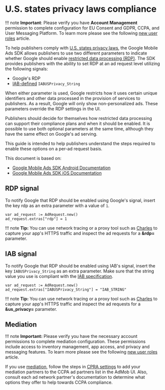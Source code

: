 # U.S. states privacy laws compliance
!!! note
    **Important**: Please verify you have **Account Management** permission to complete configuration for EU Consent and GDPR, CCPA, and User Messaging Platform. To learn more please see the following [new user roles](https://support.google.com/admob/answer/2784628) article.

To help publishers comply with [U.S. states privacy laws](https://support.google.com/admob/answer/9561022), the Google Mobile Ads SDK allows publishers to use two different parameters to indicate whether Google should enable [restricted data processing (RDP)](https://business.safety.google/rdp/). The SDK provides publishers with the ability to set RDP at an ad request level utilizing the following signals:

- Google's RDP
- [IAB-defined](https://iabtechlab.com/wp-content/uploads/2019/11/Technical-Specifications-FAQ-US-Privacy-IAB-Tech-Lab.pdf) `IABUSPrivacy_String`

When either parameter is used, Google restricts how it uses certain unique identifiers and other data processed in the provision of services to publishers. As a result, Google will only show non-personalized ads. These parameters override the RDP settings in the UI.

Publishers should decide for themselves how restricted data processing can support their compliance plans and when it should be enabled. It is possible to use both optional parameters at the same time, although they have the same effect on Google's ad serving.

This guide is intended to help publishers understand the steps required to enable these options on a per-ad request basis.

This document is based on:

- [Google Mobile Ads SDK Android Documentation](https://developers.google.com/admob/android/privacy/us-states)
- [Google Mobile Ads SDK iOS Documentation](https://developers.google.com/admob/ios/privacy/us-states)

## RDP signal

To notify Google that RDP should be enabled using Google's signal, insert the key rdp as an extra parameter with a value of `1`.

```gdscript
var ad_request := AdRequest.new()
ad_request.extras["rdp"] = 1
```

!!! note
    **Tip:** You can use network tracing or a proxy tool such as [Charles](https://www.charlesproxy.com/) to capture your app's HTTPS traffic and inspect the ad requests for a **&rdp=** parameter.

## IAB signal

To notify Google that RDP should be enabled using IAB's signal, insert the key `IABUSPrivacy_String` as an extra parameter. Make sure that the string value you use is compliant with the [IAB specification](https://iabtechlab.com/wp-content/uploads/2019/11/Technical-Specifications-FAQ-US-Privacy-IAB-Tech-Lab.pdf).

```gdscript
var ad_request := AdRequest.new()
ad_request.extras["IABUSPrivacy_String"] = "IAB_STRING"
```

!!! note
    **Tip:** You can use network tracing or a proxy tool such as [Charles](https://www.charlesproxy.com/) to capture your app's HTTPS traffic and inspect the ad requests for a **&us_privacy=** parameter.

## Mediation

!!! note
    **Important:** Please verify you have the necessary account permissions to complete mediation configuration. These permissions include access to inventory management, app access, and privacy and messaging features. To learn more please see the following [new user roles](https://support.google.com/admob/answer/2784628) article.

If you use [mediation](../../mediate/get_started.md), follow the steps in [CPRA settings](https://support.google.com/admob/answer/10860309) to add your mediation partners to the CCPA ad partners list in the AdMob UI. Also, consult each ad network partner's documentation to determine what options they offer to help towards CCPA compliance.